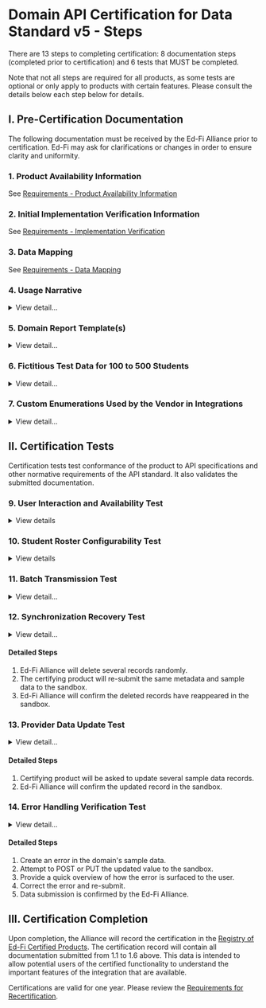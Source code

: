 # Domain API Certification for Data Standard v5 - Steps

There are 13 steps to completing certification: 8 documentation steps (completed
prior to certification) and 6 tests that MUST be completed.

Note that not all steps are required for all products, as some tests are
optional or only apply to products with certain features. Please consult the
details below each step below for details.

## I. Pre-Certification Documentation

The following documentation must be received by the Ed-Fi Alliance prior to
certification. Ed-Fi may ask for clarifications or changes in order to ensure
clarity and uniformity.

### 1\. Product Availability Information

See [Requirements - Product Availability Information](../../certification-for-data-providers/requirements-product-availability-information.md)

### **2\. Initial Implementation Verification Information**

See [Requirements - Implementation Verification](../../certification-for-data-providers/requirements-implementation-verification.md)

### **3\. Data Mapping**

See [Requirements - Data Mapping](../../certification-for-data-providers/requirements-data-mapping.md)

### 4\. Usage Narrative

<details>
<summary>View detail...</summary>
The usage narrative is a short narrative text account of how the data
exchange functionality is made available to product users. This information will
be part of the certification registry entry. This SHOULD be fewer than 1000
words and can be provided in any common text format (MS Word, .txt file, etc.).
</details>

### 5\. Domain Report Template(s)

<details>
<summary>View detail...</summary>
One or more report templates that are currently used by the Ed-Fi API host to
provide that domain information to end users of the certifying system.

The domain specific report template(s):

- MUST cover all of the elements listed in step 2 above
- MUST be in wide use by the vendor currently _–_ the vendor MAY choose which to
  use if there are different options or variations
- MUST be clearly marked to show elements that are not included in the Ed-Fi
  based API integration (e.g., elements not included in a visual picture could
  be surrounded by a red box and marked "not included")
- Per certification processes generally, these report templates MUST NOT contain
  any real student data

- MUST be provided as PDF files

The domain templates are used to validate that data semantics are preserved and
report elements are mapped to the proper Ed-Fi domain counterparts.

</details>

### 6\. Fictitious Test Data for 100 to 500 Students

<details>
<summary>View detail...</summary>

Test data is a spreadsheet of the exact sample data that will be used in the
certification process. The spreadsheet:

- MUST include all data fields from the domain report template(s) submitted as
  part of item 5, above
- MUST include all data fields from the data mapping submitted as part of item
  3, above
- MUST include records for a minimum of 100 students and a maximum of 500
  students
- MUST be 100% fictitious and MUST NOT be obfuscated data or derived from actual
  school data in any way

</details>

### 7\. Custom Enumerations Used by the Vendor in Integrations

<details>
<summary>View detail...</summary>

If present, vendor-specific enumerations MUST be provided in Ed-Fi JSON or XML
format and will be published as part of the certification record. Note that only
certain enumerations are permitted to be
vendor-specific: [Ed-Fi Domain API for Data Standard v5 Certification](../../available-certifications/domain-api-for-data-standard-v5/readme.md)

The JSON MUST follow this format, which can be used to import the values into an
Ed-Fi API:

#### Descriptors JSON

```json
{
  "namespace": "[a namespace for your product, generally in URL or URI format]",
  "codeValue": "[your code value]",
  "description": "[description]",
  "shortDescription": "[short description; e.g for inclusion in a dropdown list]"
}
```

#### Types JSON

```json
{
  "codeValue": "[your code value]",
  "description": "[description]",
  "shortDescription": "[short description; e.g for inclusion in a dropdown list]"
}
```

</details>

## II. Certification Tests

Certification tests test conformance of the product to API specifications and
other normative requirements of the API standard. It also validates the
submitted documentation.

### **9\. User Interaction and Availability Test**

<details>
<summary>View details</summary>

The certifying product will show via screen sharing the methods by which
exchanges are triggered (and those MUST follow the requirements under
[Certification Requirements for Data Providers](../../certification-for-data-providers/readme.md)
and be consistent with the Usage Narrative submitted in step 4, above).

</details>

### 10\. Student Roster Configurability Test

<details>
<summary>View details</summary>

If using a formal, shared rostering specification (e.g., Clever, OneRoster,
Ed-Fi Enrollment API) that allows for multiple student identifiers, the provider
MUST **either**:

a) Demonstrate that the product allows for configuration of which student ID
(from the roster specification) is used when communicating with the Domain's API
implementation. This is REQUIRED even if the student identifiers are optional in
the roster specification, and MUST be done for all roster specifications. The
student ID configuration is limited to the district/SIS student ID and the state
student ID _–_ other IDs are exempt (e.g., a student lunchroom code, a student
Google ID).

b) Demonstrate the ability to roster students via the Ed-Fi Enrollment API or
the Ed-Fi Core Student Data API.

The vendor will show via screen sharing or screen shots evidence of proof that
this is configurable.

:::note

This configuration is **only** REQUIRED for those systems that use a
standardized roster specification where individual students may have multiple
identifiers.

:::

</details>

### **11\. Batch Transmission Test**

<details>
<summary>View detail...</summary>

Using the sample data from step 6, the certifying system will transmit an entire
set of domain metadata and domain sample data.

#### Detailed Steps

1. The vendor will transmit the entire set of metadata and domain sample data to
   the sandbox.

2. The submitted domain report(s) will be used to check for completeness and for
   valid semantics.
   1. All fields from 1.1. that are map-able to the Ed-Fi model must be
      included.
   2. Field meanings must be accurately represented according to the Ed-Fi
      definitions.
3. Ed-Fi will confirm the data landed and matched expectations from the Sample
   Data Spreadsheet provided by the vendor.
4. A full and more detailed analysis of the data will be conducted
   asynchronously after the certification session by the Alliance.

Any deviations from the expected data from the sample data spreadsheet or the
vendor-provided domain report(s) will be documented. Ed-Fi will notify the
vendor of these deviations and request either updates to or additional
clarification of the submitted documentation.

Note that in this step, Ed-Fi is also verifying that data definition semantics
are reasonably preserved in the mapping from provider formats to Ed-Fi formats.

</details>

### 12\. Synchronization Recovery Test

<details>
<summary>View detail...</summary>

To simulate the need to re-sync data in the event of an indeterminate error,
several domain results will be deleted from the previously transmitted results.
The product will be asked to re-submit the same records to ensure that those
records appear.

</details>

#### Detailed Steps

1. Ed-Fi Alliance will delete several records randomly.
2. The certifying product will re-submit the same metadata and sample data to
   the sandbox.
3. Ed-Fi Alliance will confirm the deleted records have reappeared in the
   sandbox.

### **13\. Provider Data Update Test**

<details>
<summary>View detail...</summary>

A change will be made to a set of records on the certifying product side and the
product must show the capability to re-send the data so as to update the values
of the API resources.

</details>

#### Detailed Steps

1. Certifying product will be asked to update several sample data records.
2. Ed-Fi Alliance will confirm the updated record in the sandbox.

### 14\. Error Handling Verification Test

<details>
<summary>View detail...</summary>

The provider / API client MUST be able to perform the following actions:

- Capture and log transport errors, including all HTTP errors.
- Re-attempt delivery of API resources updates following failed transmissions.
- In the event that repeated delivery fails for the same resource update,
  surface the error to a system user.

Field work within the Ed-Fi community has revealed that this application
behavior is a necessary condition of system interoperability. Accordingly, the
test scenarios may include situations in which an API resource (or resources)
will be made unavailable to the client, or in which the API reports other errors
due to resource availability (e.g., HTTP 500 error). The client is expected to
be able to successfully handle such situations.

</details>

#### Detailed Steps

1. Create an error in the domain's sample data.
2. Attempt to POST or PUT the updated value to the sandbox.
3. Provide a quick overview of how the error is surfaced to the user.
4. Correct the error and re-submit.
5. Data submission is confirmed by the Ed-Fi Alliance.

## III. Certification Completion

Upon completion, the Alliance will record the certification in
the [Registry of Ed-Fi Certified Products](../../registry-of-ed-fi-certified-products.mdx).
The certification record will contain all documentation submitted from 1.1 to
1.6 above. This data is intended to allow potential users of the certified
functionality to understand the important features of the integration that are
available.

Certifications are valid for one year. Please review the
[Requirements for Recertification](https://edfi.atlassian.net/wiki/spaces/EDFICERT/pages/23695777/Requirements+-+Recertification).
